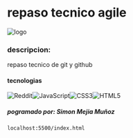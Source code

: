 # repaso tecnico agile
![logo](https://i.postimg.cc/RFVxzHBM/LaMODA.png)
### descripcion:
repaso tecnico de git y github

#### tecnologias
![Reddit](https://img.shields.io/badge/Reddit-%23FF4500.svg?style=for-the-badge&logo=Reddit&logoColor=white)![JavaScript](https://img.shields.io/badge/javascript-%23323330.svg?style=for-the-badge&logo=javascript&logoColor=%23F7DF1E)![CSS3](https://img.shields.io/badge/css3-%231572B6.svg?style=for-the-badge&logo=css3&logoColor=white)![HTML5](https://img.shields.io/badge/html5-%23E34F26.svg?style=for-the-badge&logo=html5&logoColor=white)


##### pogramado por: Simon Mejia Muñoz

`localhost:5500/index.html`
